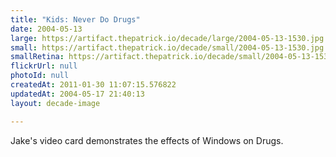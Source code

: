 ```yaml
---
title: "Kids: Never Do Drugs"
date: 2004-05-13
large: https://artifact.thepatrick.io/decade/large/2004-05-13-1530.jpg
small: https://artifact.thepatrick.io/decade/small/2004-05-13-1530.jpg
smallRetina: https://artifact.thepatrick.io/decade/small/2004-05-13-1530@2x.jpg
flickrUrl: null
photoId: null
createdAt: 2011-01-30 11:07:15.576822
updatedAt: 2004-05-17 21:40:13
layout: decade-image

---
```

Jake's video card demonstrates the effects of Windows on Drugs.

